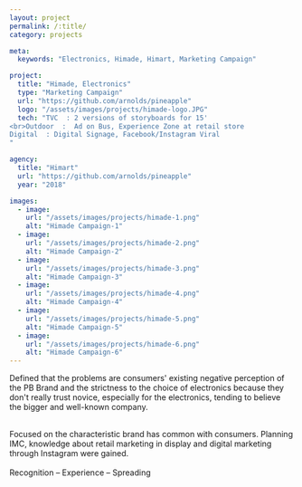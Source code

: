 ```yaml
---
layout: project
permalink: /:title/
category: projects

meta:
  keywords: "Electronics, Himade, Himart, Marketing Campaign"

project:
  title: "Himade, Electronics"
  type: "Marketing Campaign"
  url: "https://github.com/arnolds/pineapple"
  logo: "/assets/images/projects/himade-logo.JPG"
  tech: "TVC  : 2 versions of storyboards for 15' 
<br>Outdoor  :  Ad on Bus, Experience Zone at retail store  
Digital  : Digital Signage, Facebook/Instagram Viral 
"

agency:
  title: "Himart"
  url: "https://github.com/arnolds/pineapple"
  year: "2018"

images:
  - image:
    url: "/assets/images/projects/himade-1.png"
    alt: "Himade Campaign-1"
  - image:
    url: "/assets/images/projects/himade-2.png"
    alt: "Himade Campaign-2"
  - image:
    url: "/assets/images/projects/himade-3.png"
    alt: "Himade Campaign-3"
  - image:
    url: "/assets/images/projects/himade-4.png"
    alt: "Himade Campaign-4"
  - image:
    url: "/assets/images/projects/himade-5.png"
    alt: "Himade Campaign-5"
  - image:
    url: "/assets/images/projects/himade-6.png"
    alt: "Himade Campaign-6"
---
```

<p>Defined that the problems are consumers' existing negative perception of the PB Brand and the strictness to the choice of electronics because they don't really trust novice, especially for the electronics, tending to believe the bigger and well-known company.</p><br>Focused on the characteristic brand has common with consumers. Planning IMC, knowledge about retail marketing in display and digital marketing through Instagram were gained. <br><br>Recognition – Experience – Spreading 

